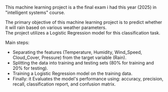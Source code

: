 This machine learning project is a the final exam i had this year (2025) in "intelligent systems" course.                                      

                                                               
The primary objective of this machine learning project is to predict whether it will rain based on various weather parameters.  
The project utilizes a Logistic Regression model for this classification task.


Main steps:
- Separating the features (Temperature, Humidity, Wind_Speed, Cloud_Cover, Pressure) from the target variable (Rain).
- Splitting the data into training and testing sets (80% for training and 20% for testing).
- Training a Logistic Regression model on the training data.
- Finally: it Evaluates the model's performance using: accuracy, precision, recall, classification report, and confusion matrix.
